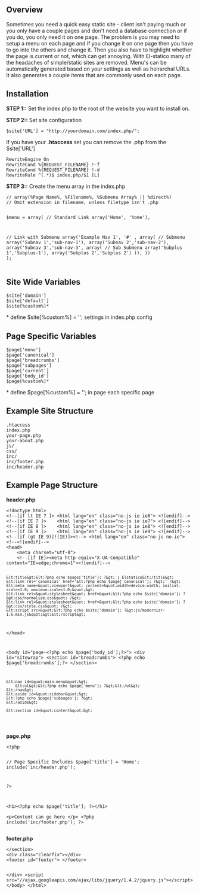   <h2>Overview</h2>
  <p>Sometimes you need a quick easy static site - client isn't paying much or you only have a couple pages and don't need a database connection or if you do, you only need it on one page. The problem is you may need to setup a menu on each page and if you change it on one page then you have to go into the others and change it. Then you also have to highlight whether the page is current or not, which can get annoying. With El-statico many of the headaches of simple/static sites are removed. Menu's can be automatically generated based on your settings as well as heirarchal URLs. It also generates a couple items that are commonly used on each page.</p>
  <h2 id="install">Installation</h2>
  <p><strong>STEP 1::</strong> Set the index.php to the root of the website you want to install on.</p>
  <p><strong>STEP 2::</strong> Set site configuration</p>
  <pre><code>$site['URL'] = "http://yourdomain.com/index.php/";  </code></pre>
  <p>If you have your <strong>.htaccess</strong> set you can remove the .php from the $site['URL']</p>
   <pre><code><IfModule mod_rewrite.c>RewriteEngine On
RewriteCond %{REQUEST_FILENAME} !-f
RewriteCond %{REQUEST_FILENAME} !-d
RewriteRule ^(.*)$ index.php/$1 [L]
</IfModule></code></pre>

<p><strong>STEP 3::</strong> Create the menu array in the index.php</p>
<pre><code>// array(%Page Name%, %Filename%, %Submenu Array% || %direct%) 
// Omit extension in filename, unless filetype isn't .php

$menu = array(
// Standard Link
array('Home', 'home'),
  
// Link with Submenu
array('Example Nav 1', '#' ,
	array(
	// Submenu
	array('Subnav 1','sub-nav-1'),
	array('Subnav 2','sub-nav-2'),
	array('Subnav 3','sub-nav-3', 
		array(
		// Sub Submenu
		array('Subplus 1','Subplus-1'),
		array('Subplus 2','Subplus 2')
		)),
	))
);</code></pre>

<h2 id="vars-site">Site Wide Variables</h2>
<pre><code>$site['domain']
$site['default']
$site[%custom%]*</code></pre>
<span class="explain">* define $site[%custom%] = ''; settings in index.php config</span>
    <h2 id="vars-page">Page Specific Variables</h2>
  <pre><code>$page['menu']
$page['canonical']
$page['breadcrumbs']
$page['subpages']
$page['current']
$page['body_id']
$page[%custom%]*</code></pre>
<span class="explain">* define $page[%custom%] = ''; in page each specific page</span>

<h2 id="structure-site">Example Site Structure</h2>
<pre><code>.htaccess
index.php
your-page.php
your-about.php
js/
css/
inc/
inc/footer.php
inc/header.php</code></pre>

<h2 id="structure-page">Example Page Structure</h2>
<p><strong>header.php</strong></p>
<pre><code>&lt;!doctype html&gt;
&lt;!--[if lt IE 7 ]&gt; &lt;html lang=&quot;en&quot; class=&quot;no-js ie ie6&quot;&gt; &lt;![endif]--&gt;
&lt;!--[if IE 7 ]&gt;    &lt;html lang=&quot;en&quot; class=&quot;no-js ie ie7&quot;&gt; &lt;![endif]--&gt;
&lt;!--[if IE 8 ]&gt;    &lt;html lang=&quot;en&quot; class=&quot;no-js ie ie8&quot;&gt; &lt;![endif]--&gt;
&lt;!--[if IE 9 ]&gt;    &lt;html lang=&quot;en&quot; class=&quot;no-js ie ie9&quot;&gt; &lt;![endif]--&gt;
&lt;!--[if (gt IE 9)|!(IE)]&gt;&lt;!--&gt; &lt;html lang=&quot;en&quot; class=&quot;no-js no-ie&quot;&gt; &lt;!--&lt;![endif]--&gt;
&lt;head&gt;
 	&lt;meta charset=&quot;utf-8&quot;&gt;
 	&lt;!--[if IE]&gt;&lt;meta http-equiv=&quot;X-UA-Compatible&quot; content=&quot;IE=edge;chrome=1&quot;&gt;&lt;![endif]--&gt;

	&lt;title&gt;&lt;?php echo $page['title']; ?&gt; | Elstatico&lt;/title&gt;
	&lt;link rel='canonical' href='&lt;?php echo $page['canonical']; ?&gt;' /&gt;
	&lt;meta name=&quot;viewport&quot; content=&quot;width=device-width; initial-scale=1.0; maximum-scale=1.0;&quot;&gt;
	&lt;link rel=&quot;stylesheet&quot; href=&quot;&lt;?php echo $site['domain']; ?&gt;css/normalize.css&quot; /&gt;
	&lt;link rel=&quot;stylesheet&quot; href=&quot;&lt;?php echo $site['domain']; ?&gt;css/style.css&quot; /&gt;
	&lt;script src=&quot;&lt;?php echo $site['domain']; ?&gt;js/modernizr-1.6.min.js&quot;&gt;&lt;/script&gt;

&lt;/head&gt;

&lt;body id=&quot;page-&lt;?php echo $page['body_id'];?&gt;&quot;&gt;
	&lt;div id=&quot;sitewrap&quot;&gt;
	&lt;section id=&quot;breadcrumbs&quot;&gt;
	&lt;?php echo $page['breadcrumbs'];?&gt;
	&lt;/section&gt;

	&lt;nav id=&quot;main-menu&quot;&gt;
    	&lt;ul&gt;&lt;?php echo $page['menu']; ?&gt;&lt;/ul&gt;
	&lt;/nav&gt;
	&lt;aside id=&quot;sidebar&quot;&gt;
	&lt;?php echo $page['subpages']; ?&gt;
	&lt;/aside&gt;

	&lt;section id=&quot;content&quot;&gt;
</code></pre>
<p><strong>page.php</strong></p>
<pre><code>&lt;?php

// Page Specific Includes
$page['title'] = 'Home';
include('inc/header.php');
	
?&gt;

&lt;h1&gt;&lt;?php echo $page['title']; ?&gt;&lt;/h1&gt;	
&lt;p&gt;Content can go here &lt;/p&gt;
&lt;?php include('inc/footer.php'); ?&gt;
</code></pre>

<p><strong>footer.php</strong></p>
<pre><code>&lt;/section&gt;
&lt;div class=&quot;clearfix&quot;&gt;&lt;/div&gt;
&lt;footer id=&quot;footer&quot;&gt; &lt;/footer&gt;

&lt;/div&gt;
&lt;script src=&quot;//ajax.googleapis.com/ajax/libs/jquery/1.4.2/jquery.js&quot;&gt;&lt;/script&gt;
&lt;/body&gt;
&lt;/html&gt;

</code></pre>